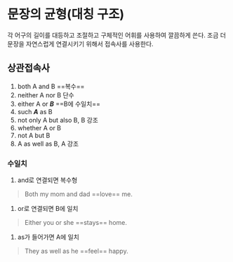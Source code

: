 # 문장의 균형(대칭 구조)
각 어구의 길이를 대등하고 조절하고 구체적인 어휘를 사용하여 깔끔하게 쓴다. 조금 더 문장을 자연스럽게 연결시키기 위해서 접속사를 사용한다.


## 상관접속사
1. both A and B ==복수==
2. neither A nor B 단수
3. either A or ***B*** ==B에 수일치==
4. such ***A*** as B
5. not only A but also B, B 강조
6. whether A or B
7. not A but B
8. A as well as B, A 강조

### 수일치
1. and로 연결되면 복수형
> Both my mom and dad ==love== me.

1. or로 연결되면 B에 일치
> Either you or she ==stays== home.

1. as가 들어가면 A에 일치
> They as well as he ==feel== happy.

